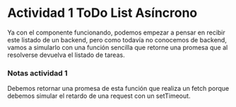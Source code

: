 # Actividad 1 ToDo List Asíncrono


Ya con el componente funcionando, podemos empezar a pensar en recibir este listado de un backend, pero como todavía no conocemos de backend, vamos a simularlo con una función sencilla que retorne una promesa que al resolverse devuelva el listado de tareas.


### Notas actividad 1
Debemos retornar una promesa de esta función que realiza un fetch porque debemos simular el retardo de una request con un setTimeout.

